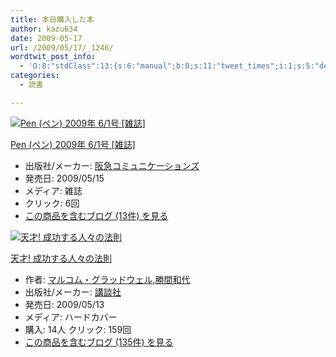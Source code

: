 ```yaml
---
title: 本日購入した本
author: kazu634
date: 2009-05-17
url: /2009/05/17/_1246/
wordtwit_post_info:
  - 'O:8:"stdClass":13:{s:6:"manual";b:0;s:11:"tweet_times";i:1;s:5:"delay";i:0;s:7:"enabled";i:1;s:10:"separation";s:2:"60";s:7:"version";s:3:"3.7";s:14:"tweet_template";b:0;s:6:"status";i:2;s:6:"result";a:0:{}s:13:"tweet_counter";i:2;s:13:"tweet_log_ids";a:1:{i:0;i:4601;}s:9:"hash_tags";a:0:{}s:8:"accounts";a:1:{i:0;s:7:"kazu634";}}'
categories:
  - 読書

---
```

<div class="section">
<div class="hatena-asin-detail">
<a href="http://www.amazon.co.jp/dp/B0027C6BWK/?tag=hatena_st1-22&ascsubtag=d-7ibv" onclick="__gaTracker('send', 'event', 'outbound-article', 'http://www.amazon.co.jp/dp/B0027C6BWK/?tag=hatena_st1-22&ascsubtag=d-7ibv', '');"><img src="https://images-na.ssl-images-amazon.com/images/I/51MsBVW8KWL._SL160_.jpg" class="hatena-asin-detail-image" alt="Pen (ペン) 2009年 6/1号 [雑誌]" title="Pen (ペン) 2009年 6/1号 [雑誌]" /></a></p> 
    
<div class="hatena-asin-detail-info">
<p class="hatena-asin-detail-title">
<a href="http://www.amazon.co.jp/dp/B0027C6BWK/?tag=hatena_st1-22&ascsubtag=d-7ibv" onclick="__gaTracker('send', 'event', 'outbound-article', 'http://www.amazon.co.jp/dp/B0027C6BWK/?tag=hatena_st1-22&ascsubtag=d-7ibv', 'Pen (ペン) 2009年 6/1号 [雑誌]');">Pen (ペン) 2009年 6/1号 [雑誌]</a>
</p>
      
<ul>
<li>
<span class="hatena-asin-detail-label">出版社/メーカー:</span> <a href="http://d.hatena.ne.jp/keyword/%BA%E5%B5%DE%A5%B3%A5%DF%A5%E5%A5%CB%A5%B1%A1%BC%A5%B7%A5%E7%A5%F3%A5%BA" onclick="__gaTracker('send', 'event', 'outbound-article', 'http://d.hatena.ne.jp/keyword/%BA%E5%B5%DE%A5%B3%A5%DF%A5%E5%A5%CB%A5%B1%A1%BC%A5%B7%A5%E7%A5%F3%A5%BA', '阪急コミュニケーションズ');" class="keyword">阪急コミュニケーションズ</a>
</li>
<li>
<span class="hatena-asin-detail-label">発売日:</span> 2009/05/15
</li>
<li>
<span class="hatena-asin-detail-label">メディア:</span> 雑誌
</li>
<li>
<span class="hatena-asin-detail-label">クリック</span>: 6回
</li>
<li>
<a href="http://d.hatena.ne.jp/asin/B0027C6BWK" onclick="__gaTracker('send', 'event', 'outbound-article', 'http://d.hatena.ne.jp/asin/B0027C6BWK', 'この商品を含むブログ (13件) を見る');" target="_blank">この商品を含むブログ (13件) を見る</a>
</li>
</ul>
</div>
    
<div class="hatena-asin-detail-foot">
</div>
</div>
  
<div class="hatena-asin-detail">
<a href="http://www.amazon.co.jp/dp/4062153920/?tag=hatena_st1-22&ascsubtag=d-7ibv" onclick="__gaTracker('send', 'event', 'outbound-article', 'http://www.amazon.co.jp/dp/4062153920/?tag=hatena_st1-22&ascsubtag=d-7ibv', '');"><img src="https://images-na.ssl-images-amazon.com/images/I/415vaFIXnlL._SL160_.jpg" class="hatena-asin-detail-image" alt="天才!  成功する人々の法則" title="天才!  成功する人々の法則" /></a></p> 
    
<div class="hatena-asin-detail-info">
<p class="hatena-asin-detail-title">
<a href="http://www.amazon.co.jp/dp/4062153920/?tag=hatena_st1-22&ascsubtag=d-7ibv" onclick="__gaTracker('send', 'event', 'outbound-article', 'http://www.amazon.co.jp/dp/4062153920/?tag=hatena_st1-22&ascsubtag=d-7ibv', '天才!  成功する人々の法則');">天才! 成功する人々の法則</a>
</p>
      
<ul>
<li>
<span class="hatena-asin-detail-label">作者:</span> <a href="http://d.hatena.ne.jp/keyword/%A5%DE%A5%EB%A5%B3%A5%E0%A1%A6%A5%B0%A5%E9%A5%C3%A5%C9%A5%A6%A5%A7%A5%EB" onclick="__gaTracker('send', 'event', 'outbound-article', 'http://d.hatena.ne.jp/keyword/%A5%DE%A5%EB%A5%B3%A5%E0%A1%A6%A5%B0%A5%E9%A5%C3%A5%C9%A5%A6%A5%A7%A5%EB', 'マルコム・グラッドウェル');" class="keyword">マルコム・グラッドウェル</a>,<a href="http://d.hatena.ne.jp/keyword/%BE%A1%B4%D6%CF%C2%C2%E5" onclick="__gaTracker('send', 'event', 'outbound-article', 'http://d.hatena.ne.jp/keyword/%BE%A1%B4%D6%CF%C2%C2%E5', '勝間和代');" class="keyword">勝間和代</a>
</li>
<li>
<span class="hatena-asin-detail-label">出版社/メーカー:</span> <a href="http://d.hatena.ne.jp/keyword/%B9%D6%C3%CC%BC%D2" onclick="__gaTracker('send', 'event', 'outbound-article', 'http://d.hatena.ne.jp/keyword/%B9%D6%C3%CC%BC%D2', '講談社');" class="keyword">講談社</a>
</li>
<li>
<span class="hatena-asin-detail-label">発売日:</span> 2009/05/13
</li>
<li>
<span class="hatena-asin-detail-label">メディア:</span> ハードカバー
</li>
<li>
<span class="hatena-asin-detail-label">購入</span>: 14人 <span class="hatena-asin-detail-label">クリック</span>: 159回
</li>
<li>
<a href="http://d.hatena.ne.jp/asin/4062153920" onclick="__gaTracker('send', 'event', 'outbound-article', 'http://d.hatena.ne.jp/asin/4062153920', 'この商品を含むブログ (135件) を見る');" target="_blank">この商品を含むブログ (135件) を見る</a>
</li>
</ul>
</div>
    
<div class="hatena-asin-detail-foot">
</div>
</div>
</div>
